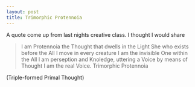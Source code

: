 ```yaml
---
layout: post
title: Trimorphic Protennoia
---
```

A quote come up from last nights creative class. I thought I would share

> I am Protennoia the Thought that dwells in the Light 
> She who exists before the All 
> I move in every creature
> I am the invisible One within the All
> I am perseption and Knoledge, uttering a Voice by means of Thought
> I am the real Voice.
> Trimorphic Protennoia

(Triple-formed Primal Thought)
